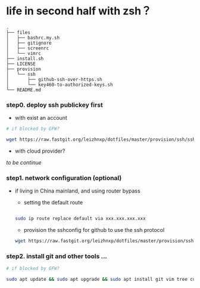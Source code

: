 life in second half with zsh？
========

    .
    ├── files
    │   ├── bashrc.my.sh
    │   ├── gitignore
    │   ├── screenrc
    │   └── vimrc
    ├── install.sh
    ├── LICENSE
    ├── provision
    │   └── ssh
    │       ├── github-ssh-over-https.sh
    │       └── key460-to-authorized-keys.sh
    └── README.md


### step0. deploy ssh publickey first

+ with exist an account

```bash
# if blocked by GFW?

wget https://raw.fastgit.org/leizhnxp/dotfiles/master/provision/ssh/ssh/key460-to-authorized-keys.sh -O - | bash
```

+ with cloud provider?

*to be continue*

### step1. network configuration (optional)

+ if living in China mainland, and using router bypass
  - setting the default route

  ```bash
  
  sudo ip route replace default via xxx.xxx.xxx.xxx
  
  ```
  - provision the sshconfig for github to use the ssh protocol
  ```bash
  wget https://raw.fastgit.org/leizhnxp/dotfiles/master/provision/ssh/ssh/github-ssh-over-https.sh -O - | bash
  ```

### step2. install git and other tools ...


```bash
# if blocked by GFW?

sudo apt update && sudo apt upgrade && sudo apt install git vim tree curl screen tmux -y

```


